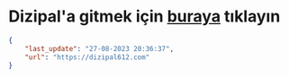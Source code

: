 # Dizipal'a gitmek için [buraya](https://dizipal612.com) tıklayın
    
```json
{
    "last_update": "27-08-2023 20:36:37",
    "url": "https://dizipal612.com"
}
```